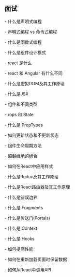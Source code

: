 ## 面试

\- 什么是声明式编程



\- 声明式编程 vs 命令式编程

\- 什么是函数式编程

\- 什么是组件设计模式

\- react 是什么

\- react 和 Angular 有什么不同

\- 什么是虚拟DOM及其工作原理

\- 什么是JSX

\- 组件和不同类型

\- rops 和 State

\- 什么是 PropTypes

\- 如何更新状态和不更新状态

\- 组件生命周期方法

\- 超越继承的组合

\- 如何在React中应用样式

\- 什么是Redux及其工作原理

\- 什么是React路由器及其工作原理

\- 什么是错误边界

\- 什么是 Fragments

\- 什么是传送门(Portals)

\- 什么是 Context

\- 什么是 Hooks

\- 如何提高性能

\- 如何在重新加载页面时保留数据

\- 如何从React中调用API